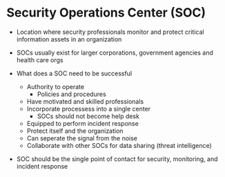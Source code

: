 # Security Operations Center (SOC)

- Location where security professionals monitor and protect critical information assets in an organization
- SOCs usually exist for larger corporations, government agencies and health care orgs

- What does a SOC need to be successful
    - Authority to operate
        - Policies and procedures
    - Have motivated and skilled professionals
    - Incorporate processess into a single center
        - SOCs should not become help desk
    - Equipped to perform incident response
    - Protect itself and the organization
    - Can seperate the signal from the noise
    - Collaborate with other SOCs for data sharing (threat intelligence)

- SOC should be the single point of contact for security, monitoring, and incident response


